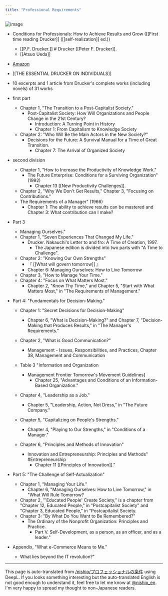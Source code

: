 ```yaml
---
title: "Professional Requirements"
---
```


![image](https://gyazo.com/06a7a85252d9e7f59306c95d72f3531d/thumb/1000)
- Conditions for Professionals: How to Achieve Results and Grow ([[First time reading Drucker]] ([[self-realization]] ed.))
    - [[P.F. Drucker.]] # Drucker [[Peter F. Drucker]].
    - [[Atsuo Ueda]]
- [Amazon](https://amzn.to/2LWqUtl)

- [[THE ESSENTIAL DRUCKER ON INDIVIDUALS]]
- 10 excerpts and 1 article from Drucker's complete works (including novels) of 31 works

- first part
    - Chapter 1, "The Transition to a Post-Capitalist Society."
        - Post-Capitalist Society: How Will Organizations and People Change in the 21st Century?
            - Introduction: A Turning Point in History
            - Chapter 1: From Capitalism to Knowledge Society
    - Chapter 2: "Who Will Be the Main Actors in the New Society?"
        - Decisions for the Future: A Survival Manual for a Time of Great Transition.
            - Chapter 7: The Arrival of Organized Society
- second division
    - Chapter 1, "How to Increase the Productivity of Knowledge Work."
        - The Future Enterprise: Conditions for a Surviving Organization" (1992)
            - Chapter 13 [[New Productivity Challenges]].
    - Chapter 2, "Why We Don't Get Results," Chapter 3, "Focusing on Contributions."
    - The Requirements of a Manager" (1966)
        - Chapter 1: The ability to achieve results can be mastered and Chapter 3: What contribution can I make?
- Part 3
    - Managing Ourselves."
    - Chapter 1, "Seven Experiences That Changed My Life."
        - Drucker. Nakauchi's Letter to and fro: A Time of Creation, 1997.
            - The Japanese edition is divided into two parts with "A Time to Challenge".
    - Chapter 2: "Knowing Our Own Strengths"
        - 『 [[What will govern tomorrow]] 』
        - Chapter 6: Managing Ourselves: How to Live Tomorrow
    - Chapter 3, "How to Manage Your Time."
    - Chapter 4: "Focus on What Matters Most."
        - Chapter 2, "Know Thy Time," and Chapter 5, "Start with What Matters Most," in "The Requirements of Management."

- Part 4: "Fundamentals for Decision-Making."
    - Chapter 1: "Secret Decisions for Decision-Making"
        - Chapter 6, "What is Decision-Making?" and Chapter 7, "Decision-Making that Produces Results," in "The Manager's Requirements."
    - Chapter 2, "What is Good Communication?"
        - Management - Issues, Responsibilities, and Practices, Chapter 38, Management and Communication

    - Table 3 "Information and Organization
        - Management Frontier Tomorrow's Movement Guidelines]
            - Chapter 25, "Advantages and Conditions of an Information-Based Organization."

    - Chapter 4, "Leadership as a Job."
        - Chapter 5, "Leadership, Action, Not Dress," in "The Future Company."

    - Chapter 5, "Capitalizing on People's Strengths."
        - Chapter 4, "Playing to Our Strengths," in "Conditions of a Manager."
    - Chapter 6, "Principles and Methods of Innovation"
        - Innovation and Entrepreneurship: Principles and Methods" #Entrepreneurship
            - Chapter 11 [[Principles of Innovation]]."
- Part 5: "The Challenge of Self-Actualization"
    - Chapter 1, "Managing Your Life."
        - Chapter 6, "Managing Ourselves: How to Live Tomorrow," in "What Will Rule Tomorrow?
    - Chapter 2, "'Educated People' Create Society," is a chapter from "Chapter 12, Educated People," in "Postcapitalist Society" and "Chapter 3, Educated People," in "Postcapitalist Society.
    - Chapter 3: "By What Do You Want to Be Remembered?"
        - The Ordinary of the Nonprofit Organization: Principles and Practice.
            - Part V. Self-Development, as a person, as an officer, and as a leader."
- Appendix, "What e-Commerce Means to Me."
    - What lies beyond the IT revolution?"
---
This page is auto-translated from [/nishio/プロフェッショナルの条件](https://scrapbox.io/nishio/プロフェッショナルの条件) using DeepL. If you looks something interesting but the auto-translated English is not good enough to understand it, feel free to let me know at [@nishio_en](https://twitter.com/nishio_en). I'm very happy to spread my thought to non-Japanese readers.